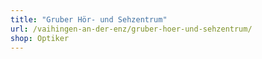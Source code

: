 ```yaml
---
title: "Gruber Hör- und Sehzentrum"
url: /vaihingen-an-der-enz/gruber-hoer-und-sehzentrum/
shop: Optiker
---
```

